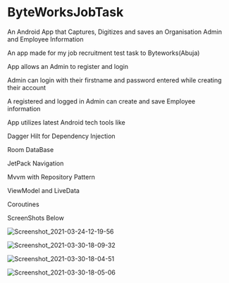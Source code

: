 # ByteWorksJobTask
An Android App that Captures, Digitizes and saves an Organisation Admin and Employee Information

An app made for my job recruitment test task to Byteworks(Abuja)

App allows an Admin to register and login

Admin can login with their firstname and password entered while creating their account

A registered and logged in Admin can create and save Employee information

App utilizes latest Android tech tools like

Dagger Hilt for Dependency Injection

Room DataBase

JetPack Navigation 

Mvvm with Repository Pattern

ViewModel and LiveData

Coroutines

ScreenShots Below

![Screenshot_2021-03-24-12-19-56](https://user-images.githubusercontent.com/44091450/112302967-f461e880-8c58-11eb-8756-911125ce6102.png)

![Screenshot_2021-03-30-18-09-32](https://user-images.githubusercontent.com/44091450/113028633-58484d80-9140-11eb-8867-213587cd2f0b.png)

![Screenshot_2021-03-30-18-04-51](https://user-images.githubusercontent.com/44091450/113028195-dbb56f00-913f-11eb-8cc6-2a8d91fd37a0.png)

![Screenshot_2021-03-30-18-05-06](https://user-images.githubusercontent.com/44091450/113028199-dc4e0580-913f-11eb-8f08-c750f3553a77.png)
